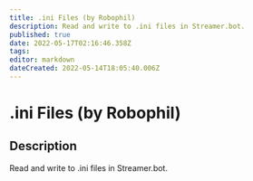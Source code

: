 ```yaml
---
title: .ini Files (by Robophil)
description: Read and write to .ini files in Streamer.bot.
published: true
date: 2022-05-17T02:16:46.358Z
tags: 
editor: markdown
dateCreated: 2022-05-14T18:05:40.006Z
---
```


# .ini Files (by Robophil)
## Description
Read and write to .ini files in Streamer.bot.